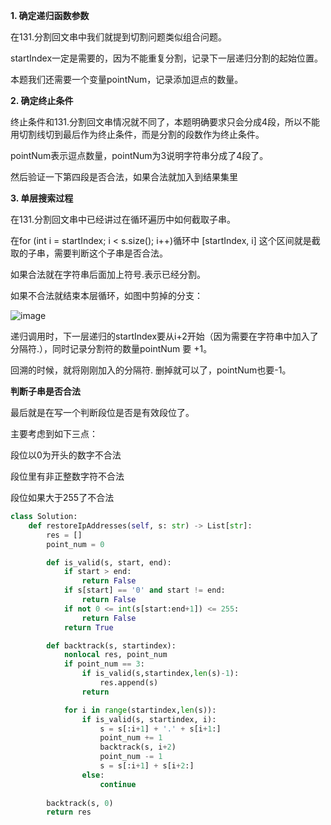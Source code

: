 **1. 确定递归函数参数**

在131.分割回文串中我们就提到切割问题类似组合问题。

startIndex一定是需要的，因为不能重复分割，记录下一层递归分割的起始位置。

本题我们还需要一个变量pointNum，记录添加逗点的数量。

**2. 确定终止条件**

终止条件和131.分割回文串情况就不同了，本题明确要求只会分成4段，所以不能用切割线切到最后作为终止条件，而是分割的段数作为终止条件。

pointNum表示逗点数量，pointNum为3说明字符串分成了4段了。

然后验证一下第四段是否合法，如果合法就加入到结果集里

**3. 单层搜索过程**

在131.分割回文串中已经讲过在循环遍历中如何截取子串。

在for (int i = startIndex; i < s.size(); i++)循环中 [startIndex, i] 这个区间就是截取的子串，需要判断这个子串是否合法。

如果合法就在字符串后面加上符号.表示已经分割。

如果不合法就结束本层循环，如图中剪掉的分支：

![image](https://user-images.githubusercontent.com/62086490/153996059-1d5ca0e5-1707-4dbb-898b-b4aa1c766cb5.png)


递归调用时，下一层递归的startIndex要从i+2开始（因为需要在字符串中加入了分隔符.），同时记录分割符的数量pointNum 要 +1。

回溯的时候，就将刚刚加入的分隔符. 删掉就可以了，pointNum也要-1。

**判断子串是否合法**

最后就是在写一个判断段位是否是有效段位了。

主要考虑到如下三点：

段位以0为开头的数字不合法

段位里有非正整数字符不合法

段位如果大于255了不合法

```python
class Solution:
    def restoreIpAddresses(self, s: str) -> List[str]:
        res = []
        point_num = 0

        def is_valid(s, start, end):
            if start > end: 
                return False
            if s[start] == '0' and start != end:
                return False
            if not 0 <= int(s[start:end+1]) <= 255:
                return False
            return True

        def backtrack(s, startindex):
            nonlocal res, point_num
            if point_num == 3:
                if is_valid(s,startindex,len(s)-1):
                    res.append(s)
                return

            for i in range(startindex,len(s)):
                if is_valid(s, startindex, i):
                    s = s[:i+1] + '.' + s[i+1:] 
                    point_num += 1
                    backtrack(s, i+2)
                    point_num -= 1
                    s = s[:i+1] + s[i+2:]
                else:
                    continue
        
        backtrack(s, 0)
        return res
```
